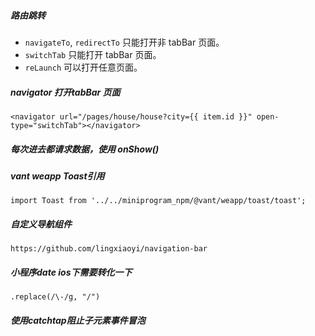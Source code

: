 ##### 路由跳转

- `navigateTo`, `redirectTo` 只能打开非 tabBar 页面。
- `switchTab` 只能打开 tabBar 页面。
- `reLaunch` 可以打开任意页面。



##### navigator 打开tabBar 页面

```
<navigator url="/pages/house/house?city={{ item.id }}" open-type="switchTab"></navigator>
```



##### 每次进去都请求数据，使用 onShow()



##### vant weapp Toast引用

```
import Toast from '../../miniprogram_npm/@vant/weapp/toast/toast';
```



##### 自定义导航组件

```
https://github.com/lingxiaoyi/navigation-bar
```



##### 小程序date ios下需要转化一下

```
.replace(/\-/g, "/")
```



##### 使用catchtap阻止子元素事件冒泡